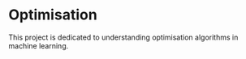 # Optimisation
This project is dedicated to understanding optimisation algorithms in machine learning.

